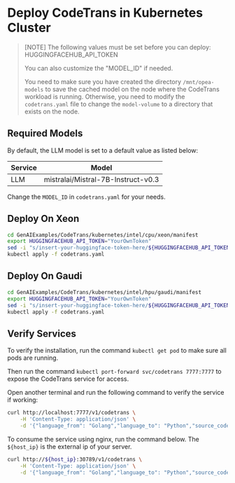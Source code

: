 # Deploy CodeTrans in Kubernetes Cluster

> [NOTE]
> The following values must be set before you can deploy:
> HUGGINGFACEHUB_API_TOKEN
>
> You can also customize the "MODEL_ID" if needed.
>
> You need to make sure you have created the directory `/mnt/opea-models` to save the cached model on the node where the CodeTrans workload is running. Otherwise, you need to modify the `codetrans.yaml` file to change the `model-volume` to a directory that exists on the node.

## Required Models

By default, the LLM model is set to a default value as listed below:

|Service  |Model                    |
|---------|-------------------------|
|LLM      |mistralai/Mistral-7B-Instruct-v0.3|

Change the `MODEL_ID` in `codetrans.yaml` for your needs.

## Deploy On Xeon

```bash
cd GenAIExamples/CodeTrans/kubernetes/intel/cpu/xeon/manifest
export HUGGINGFACEHUB_API_TOKEN="YourOwnToken"
sed -i "s/insert-your-huggingface-token-here/${HUGGINGFACEHUB_API_TOKEN}/g" codetrans.yaml
kubectl apply -f codetrans.yaml
```

## Deploy On Gaudi

```bash
cd GenAIExamples/CodeTrans/kubernetes/intel/hpu/gaudi/manifest
export HUGGINGFACEHUB_API_TOKEN="YourOwnToken"
sed -i "s/insert-your-huggingface-token-here/${HUGGINGFACEHUB_API_TOKEN}/g" codetrans.yaml
kubectl apply -f codetrans.yaml
```

## Verify Services

To verify the installation, run the command `kubectl get pod` to make sure all pods are running.

Then run the command `kubectl port-forward svc/codetrans 7777:7777` to expose the CodeTrans service for access.

Open another terminal and run the following command to verify the service if working:

```bash
curl http://localhost:7777/v1/codetrans \
    -H 'Content-Type: application/json' \
    -d '{"language_from": "Golang","language_to": "Python","source_code": "package main\n\nimport \"fmt\"\nfunc main() {\n    fmt.Println(\"Hello, World!\");\n}"}'
```

To consume the service using nginx, run the command below. The `${host_ip}` is the external ip of your server.

```bash
curl http://${host_ip}:30789/v1/codetrans \
    -H 'Content-Type: application/json' \
    -d '{"language_from": "Golang","language_to": "Python","source_code": "package main\n\nimport \"fmt\"\nfunc main() {\n    fmt.Println(\"Hello, World!\");\n}"}'
```
